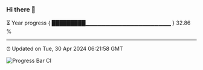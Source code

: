 ### Hi there 👋

⏳ Year progress { █████████▁▁▁▁▁▁▁▁▁▁▁▁▁▁▁▁▁▁▁▁▁ } 32.86 %

---

⏰ Updated on Tue, 30 Apr 2024 06:21:58 GMT

![Progress Bar CI](https://github.com/liununu/liununu/workflows/Progress%20Bar%20CI/badge.svg)
